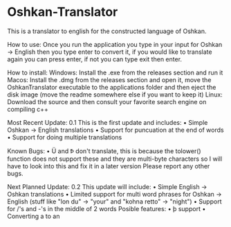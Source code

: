 # Oshkan-Translator
This is a translator to english for the constructed language of Oshkan.

How to use:
Once you run the application you type in your input for Oshkan -> English then you type enter to convert it, if you would like to translate again you can press enter, if not you can type exit then enter.

How to install:
Windows: Install the .exe from the releases section and run it
Macos: Install the .dmg from the releases section and open it, move the OshkanTranslator executable to the applications folder and then eject the disk image (move the readme somewhere else if you want to keep it)
Linux: Download the source and then consult your favorite search engine on compiling c++

Most Recent Update: 0.1
This is the first update and includes:
• Simple Oshkan -> English translations
• Support for puncuation at the end of words
• Support for doing multiple translations

Known Bugs:
• Ü and Ꝥ don't translate, this is because the tolower() function does not support these and they are multi-byte characters so I will have to look into this and fix it in a later version
Please report any other bugs.

Next Planned Update: 0.2
This update will include:
• Simple English -> Oshkan translations
• Limited support for multi word phrases for Oshkan -> English (stuff like "lon du" -> "your" and "kohna retto" -> "night")
• Support for /'s and -'s in the middle of 2 words
Posible features:
• þ support
• Converting a to an
